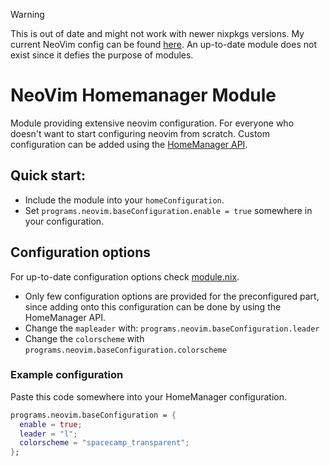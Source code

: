 > [!WARNING]
> This is out of date and might not work with newer nixpkgs versions.
> My current NeoVim config can be found [here](https://github.com/Martin-Lndbl/nixos-config/tree/master/hm/programs/nvim).
> An up-to-date module does not exist since it defies the purpose of modules.

# NeoVim Homemanager Module

Module providing extensive neovim configuration. For everyone who doesn't want to start configuring neovim from scratch. Custom configuration can be added using the [HomeManager API](https://nix-community.github.io/home-manager/options.html).

## Quick start:
- Include the module into your `homeConfiguration`.
- Set `programs.neovim.baseConfiguration.enable = true` somewhere in your configuration.

## Configuration options

For up-to-date configuration options check [module.nix](https://github.com/Martin-Lndbl/nix-neovim-module/blob/master/module.nix).

- Only few configuration options are provided for the preconfigured part, since adding onto this configuration can be done by using the HomeManager API.  
- Change the `mapleader` with: `programs.neovim.baseConfiguration.leader`
- Change the `colorscheme` with `programs.neovim.baseConfiguration.colorscheme`

### Example configuration
Paste this code somewhere into your HomeManager configuration.
```nix
programs.neovim.baseConfiguration = {
  enable = true;
  leader = "l";
  colorscheme = "spacecamp_transparent"; 
};
```
